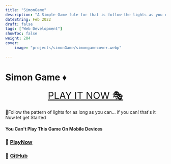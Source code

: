 ```yaml
---
title: "SimonGame"
description: "A Simple Game fule for that is follow the lights as you can"
dateString: Feb 2022
draft: false
tags: ["Web Development"]
showToc: false
weight: 204
cover:
    image: "projects/simonGame/simongamecover.webp"

---
```


# Simon Game ♦

<p align="center">
<a style="font-size:30px" href="http://awaismustafa.com/game">PLAY IT NOW 🎭</a>
</p>
🧨Follow the pattern of lights for as long as you can... if you can! that's it Now let get Started

#### You Can't Play This Game On Mobile Devices

### 🔗 [PlayNow](https://awaismustafa/game)
### 🔗 [GitHub](https://github.com/awwais/game)



